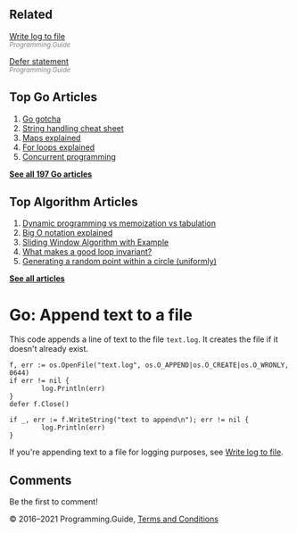 <span class="underline"></span>

<span class="underline"></span>

Related
-------

[Write log to file](log-to-file.html)  
<span style="color: grey; font-style: italic; font-size: smaller">Programming.Guide</span>

[Defer statement](defer.html)  
<span style="color: grey; font-style: italic; font-size: smaller">Programming.Guide</span>

Top Go Articles
---------------

1.  [Go gotcha](go-gotcha.html)
2.  [String handling cheat sheet](string-functions-reference-cheat-sheet.html)
3.  [Maps explained](maps-explained.html)
4.  [For loops explained](for-loop.html)
5.  [Concurrent programming](go-concurrency-tutorial.html)

[**See all 197 Go articles**](index.html)

<span class="underline"></span>

Top Algorithm Articles
----------------------

1.  [Dynamic programming vs memoization vs tabulation](../dynamic-programming-vs-memoization-vs-tabulation.html)
2.  [Big O notation explained](../big-o-notation-explained.html)
3.  [Sliding Window Algorithm with Example](../sliding-window-example.html)
4.  [What makes a good loop invariant?](../what-makes-a-good-loop-invariant.html)
5.  [Generating a random point within a circle (uniformly)](../random-point-within-circle.html)

[**See all articles**](../index.html)

Go: Append text to a file
=========================

This code appends a line of text to the file `text.log`. It creates the file if it doesn't already exist.

    f, err := os.OpenFile("text.log", os.O_APPEND|os.O_CREATE|os.O_WRONLY, 0644)
    if err != nil {
            log.Println(err)
    }
    defer f.Close()
            
    if _, err := f.WriteString("text to append\n"); err != nil {
            log.Println(err)
    }

If you're appending text to a file for logging purposes, see [Write log to file](log-to-file.html).

Comments
--------

Be the first to comment!

© 2016–2021 Programming.Guide, [Terms and Conditions](../terms-and-conditions.html)
